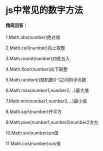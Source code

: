 # js中常见的数字方法

#### 精简回答：

1.Math.abs(number)绝对值

2.Math.ceil(number)向上取整

3.Math.round(number)四舍五入

4.Math.floor(number)向下取整

5.Math.random()随机数0-1之间的浮点数

6.Math.max(number1,number2,...)最大值

7.Math.min(number1,number2,...)最小值

8.Math.sqrt(number)开平方

9.Math.pow(number1,number2)number2次方

10.Math.sin(number)sin值

11.Math.cos(number)cos值

